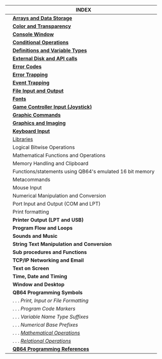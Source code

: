 | | INDEX | 
|------|--|
| | [**Arrays and Data Storage**](https://github.com/QB64Official/qb64/wiki/Keyword-Reference---By-Usage#arrays-and-data-storage) |
| | [**Color and Transparency**](https://github.com/QB64Official/qb64/wiki/Keyword-Reference---By-Usage#color-and-transparency) |
| | [**Console Window**](https://github.com/QB64Official/qb64/wiki/Keyword-Reference---By-Usage#console-window) |
| | [**Conditional Operations**](https://github.com/QB64Official/qb64/wiki/Keyword-Reference---By-Usage/#conditional-operations) |
| | [**Definitions and Variable Types**](https://github.com/QB64Official/qb64/wiki/Keyword-Reference---By-Usage#definitions-and-variable-types) | 
| | [**External Disk and API calls**](https://github.com/QB64Official/qb64/wiki/Keyword-Reference---By-Usage#external-disk-and-api-calls) | 
| | [**Error Codes**](https://github.com/QB64Official/qb64/wiki/Keyword-Reference---By-Usage#error-codes) | 
| | [**Error Trapping**](https://github.com/QB64Official/qb64/wiki/Keyword-Reference---By-Usage#error-trapping) | 
| | [**Event Trapping**](https://github.com/QB64Official/qb64/wiki/Keyword-Reference---By-Usage#event-trapping) | 
| | [**File Input and Output**]()
| | [**Fonts**]()
| | [**Game Controller Input (Joystick)**]()
| | [**Graphic Commands**]()
| | [**Graphics and Imaging**]()
| | [**Keyboard Input**]()
| | [Libraries](https://github.com/QB64Official/qb64/wiki/Keyword-Reference---By-Usage/Libraries)
| | Logical Bitwise Operations
| | Mathematical Functions and Operations
| | Memory Handling and Clipboard
| | Functions/statements using QB64's emulated 16 bit memory
| | Metacommands
| | Mouse Input
| | Numerical Manipulation and Conversion
| | Port Input and Output (COM and LPT)
| | Print formatting
| | **Printer Output (LPT and USB)**
| | **Program Flow and Loops**
| | **Sounds and Music**
| | **String Text Manipulation and Conversion**
| | **Sub procedures and Functions**
| | **TCP/IP Networking and Email**
| | **Text on Screen**
| | **Time, Date and Timing**
| | **Window and Desktop**
| | **QB64 Programming Symbols**
| | . . . _Print, Input or File Formatting_
| | . . .  _Program Code Markers_
| | . . . _Variable Name Type Suffixes_
| | . . .  _Numerical Base Prefixes_
| | . . . [_Mathematical Operations_](https://github.com/QB64Official/qb64/wiki/Keyword-Reference---By-Usage/Mathematical-Operations)
| | . . . [_Relational Operations_](https://github.com/QB64Official/qb64/wiki/Keyword-Reference---By-Usage/Relational-Operations)
| | [**QB64 Programming References**]()

